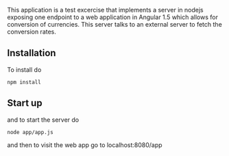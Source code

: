 This application is a test excercise that implements a server in nodejs exposing one endpoint to a web application in
Angular 1.5 which allows for conversion of currencies. This server talks to an external server to fetch the conversion rates.

## Installation
To install do
```
npm install
```

## Start up
and to start the server do
```
node app/app.js
```

and then to visit the web app go to localhost:8080/app

